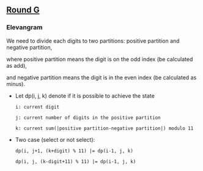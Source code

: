 ## [Round G](https://codingcompetitions.withgoogle.com/kickstart/round/0000000000050edd)

### Elevangram

We need to divide each digits to two partitions: positive partition and negative partition, 

where positive partition means the digit is on the odd index (be calculated as add), 

and negative partition means the digit is in the even index (be calculated as minus).


- Let dp(i, j, k) denote if it is possible to achieve the state
  
  ```
  i: current digit
  
  j: current number of digits in the positive partition
  
  k: current sum(|positive partition-negative partition|) modulo 11
  ```
  
- Two case (select or not select):

  ```
  dp(i, j+1, (k+digit) % 11) |= dp(i-1, j, k)
  
  dp(i, j, (k-digit+11) % 11) |= dp(i-1, j, k)
  ```  
